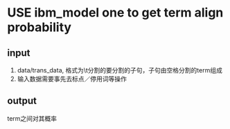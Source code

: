 # USE ibm_model one to get term align probability
## input
1. data/trans_data, 格式为\t分割的要分割的子句，子句由空格分割的term组成
2. 输入数据需要事先去标点／停用词等操作

## output
term之间对其概率
